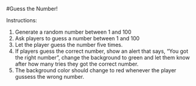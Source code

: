 #Guess the Number!

Instructions:
1. Generate a random number between 1 and 100
2. Ask players to guess a number between 1 and 100
3. Let the player guess the number five times.
4. If players guess the correct number, show an alert that says, “You got the right number”, change the background to green and let them know after how many tries they got the correct number.
5. The background color should change to red whenever the player gussess the wrong number.
